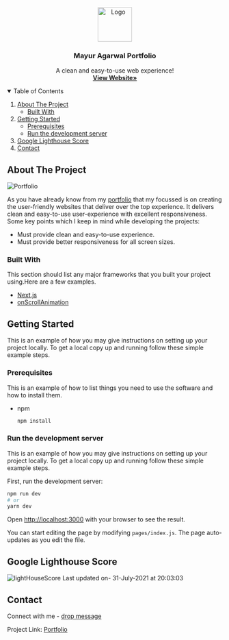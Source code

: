 <br />
<p align="center">
    <img src="https://res.cloudinary.com/mayur28/image/upload/v1682520415/m-high-resolution-color-logo_rjbg1g.png" alt="Logo" width="80" height="80">
  <h3 align="center">Mayur Agarwal Portfolio</h3>

  <p align="center">
   A clean and easy-to-use web experience!
    <br />
    <a href="https://www.mayuragarwal.in/"><strong>View Website»</strong></a>
    <br />
  </p>
</p>

<details open="open">
  <summary>Table of Contents</summary>
  <ol>
    <li>
      <a href="#about-the-project">About The Project</a>
      <ul>
        <li><a href="#built-with">Built With</a></li>
      </ul>
    </li>
    <li>
      <a href="#getting-started">Getting Started</a>
      <ul>
        <li><a href="#prerequisites">Prerequisites</a></li>
        <li><a href="#run-the-development-server">Run the development server</a></li>
      </ul>
    </li>
      <li><a href="#google-lighthouse-score">Google Lighthouse Score</a></li>
    <li><a href="#contact">Contact</a></li>
  </ol>
</details>

## About The Project

![Portfolio](https://res.cloudinary.com/mayur28/image/upload/v1626412942/markdownWebsite_thxvf4.png)

As you have already know from my [portfolio](https://www.mayuragarwal.in/) that my focussed is on creating the user-friendly websites that deliver over the top experience. It delivers clean and easy-to-use user-experience with excellent responsiveness. Some key points which I keep in mind while developing the projects:

- Must provide clean and easy-to-use experience.
- Must provide better responsiveness for all screen sizes.

### Built With

This section should list any major frameworks that you built your project using.Here are a few examples.

- [Next.js](https://nextjs.org/)
- [onScrollAnimation](https://dbramwell.github.io/react-animate-on-scroll/)

## Getting Started

This is an example of how you may give instructions on setting up your project locally.
To get a local copy up and running follow these simple example steps.

### Prerequisites

This is an example of how to list things you need to use the software and how to install them.

- npm
  ```sh
  npm install
  ```

### Run the development server

This is an example of how you may give instructions on setting up your project locally.
To get a local copy up and running follow these simple example steps.

First, run the development server:

```bash
npm run dev
# or
yarn dev
```

Open [http://localhost:3000](http://localhost:3000) with your browser to see the result.

You can start editing the page by modifying `pages/index.js`. The page auto-updates as you edit the file.

## Google Lighthouse Score

![lightHouseScore](https://res.cloudinary.com/mayur28/image/upload/v1627742370/latestLighthouseReport_ju0nbi.png)
Last updated on- 31-July-2021 at 20:03:03
## Contact

Connect with me - [drop message](https://www.mayuragarwal.in/#contact)

Project Link: [Portfolio](https://www.mayuragarwal.in/)
